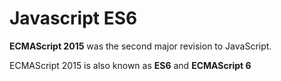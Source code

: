 # **Javascript ES6**

**ECMAScript 2015** was the second major revision to JavaScript.

ECMAScript 2015 is also known as **ES6** and **ECMAScript 6**
